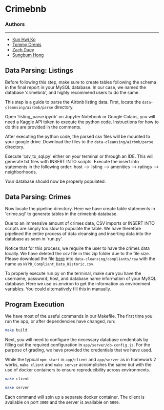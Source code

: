 # Crimebnb

### Authors
-----
- [Kun Hwi Ko](https://github.com/kunhwiko)
- [Tommy Drenis](https://github.com/tdrenis)
- [Zach Duey](https://github.com/zduey)
- [Sungbum Hong](https://github.com/peter0135)



## Data Parsing: Listings

Before following this step, make sure to create tables following the schema in the final report in your MySQL database. In our case, we named the database 'crimebnb', and highly recommend users to do the same. 

This step is a guide to parse the Airbnb listing data. First, locate the `data-cleansing/airbnb/parse` directory.

Open 'listing_parse.ipynb' on Jupyter Notebook or Google Colabs, you will need a Kaggle API token to execute the python code. Instructions for how to do this are provided in the comments. 

After executing the python code, the parsed csv files will be mounted to your google drive. Download the files to the `data-cleansing/airbnb/parse` directory. 

Execute 'csv_to_sql.py' either on your terminal or through an IDE. This will generate txt files with INSERT INTO scripts. Execute the insert into statements in the following order: host --> listing --> amenities --> ratings --> neighborhoods. 

Your database should now be properly populated. 


## Data Parsing: Crimes 

Now locate the pipeline directory. Here we have create table statements in 'crime.sql' to generate tables in the crimebnb database. 

Due to an immensive amount of crimes data, CSV imports or INSERT INTO scripts are simply too slow to populate the table. We have therefore pipelined the entire process of data cleansing and inserting data into the database as seen in 'run.py'. 

Notice that for this process, we require the user to have the crimes data locally. We have deleted the csv file in this zip folder due to the file size. Please download the file [here](https://www.kaggle.com/mrmorj/new-york-city-police-crime-data-historic/code) into `data-cleansing/compliants/raw` with the name as `NYPD_Compliant_Data_Historic.csv`.  

To properly execute run.py on the terminal, make sure you have the username, password, host, and database name information of your MySQL database. Here we use os.environ to get the information as environment variables. You could alternatively fill this in manually. 


## Program Execution 

We have most of the useful commands in our Makefile. The first time you run the app, or after dependencies have changed, run: 

```bash
make build
```

Next, you will need to configure the necessary database credentials by filling out the required configuration in `app/server/db-config.js`. For the purpose of grading, we have provided the credentials that we have used. 

While the typical `npm start` in `app/client` and `app/server` as in homework 2 works, `make client` and `make server` accomplishes the same but with the use of docker containers to ensure reproducibility across environments.

```bash
make client
```

```bash
make server
```

Each command will spin up a separate docker container. The client is available
on port `3000` and the server is available on `5000`.


